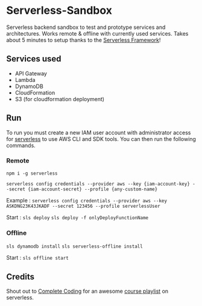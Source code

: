 #  Serverless-Sandbox
Serverless backend sandbox to test and prototype services and architectures. Works remote & offline with currently used services. Takes about 5 minutes to setup thanks to the [Serverless Framework](https://www.serverless.com/)!


##  Services used
- API Gateway
- Lambda
- DynamoDB
- CloudFormation
- S3 (for cloudformation deployment)



##  Run 
To run you must create a new IAM user account with administrator access for [serverless](https://www.serverless.com/) to use AWS CLI and SDK tools. You can then run the following commands.

### **Remote**

`npm i -g serverless`

`serverless config credentials --provider aws --key {iam-account-key} --secret {iam-account-secret} --profile {any-custom-name}`

Example :  `serverless config credentials --provider aws --key ASKDNG23K43JKADF --secret 123456 --profile serverlessUser`


Start :  `sls deploy`
`sls deploy -f onlyDeployFunctionName`

### **Offline**
`sls dynamodb install`
`sls serverless-offline install`

Start :  `sls offline start`




## Credits
Shout out to [Complete Coding](https://www.youtube.com/channel/UC8uBP0Un18DJAnWjm1CPqBg) for an awesome [course playlist](https://www.youtube.com/channel/UC8uBP0Un18DJAnWjm1CPqBg) on serverless.
